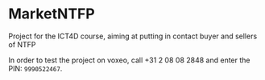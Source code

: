 # MarketNTFP
Project for the ICT4D course, aiming at putting in contact buyer and sellers of NTFP

In order to test the project on voxeo, call	+31 2 08 08 2848 and enter the PIN: `9990522467`.
